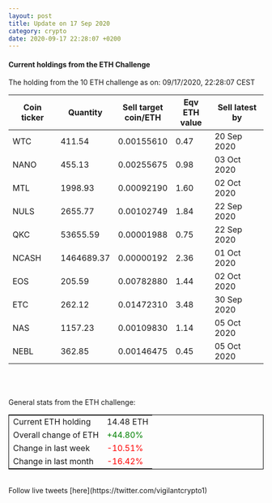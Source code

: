 ```yaml
---
layout: post
title: Update on 17 Sep 2020
category: crypto
date: 2020-09-17 22:28:07 +0200
---
```

<!-- Global site tag (gtag.js) - Google Analytics -->
<script async src="https://www.googletagmanager.com/gtag/js?id=UA-103831149-5"></script>
<script>
  window.dataLayer = window.dataLayer || [];
  function gtag(){dataLayer.push(arguments);}
  gtag('js', new Date());

  gtag('config', 'UA-103831149-5');
</script>


#### Current holdings from the ETH Challenge

The holding from the 10 ETH challenge as on: 09/17/2020, 22:28:07 CEST

|Coin ticker|Quantity|Sell target<br>coin/ETH|Eqv ETH<br>value|Sell latest by|
|-----------|--------|-----------|-----------|--------------|
WTC|411.54|  0.00155610|0.47|20 Sep 2020|
NANO|455.13|  0.00255675|0.98|03 Oct 2020|
MTL|1998.93|  0.00092190|1.60|02 Oct 2020|
NULS|2655.77|  0.00102749|1.84|22 Sep 2020|
QKC|53655.59|  0.00001988|0.75|22 Sep 2020|
NCASH|1464689.37|  0.00000192|2.36|01 Oct 2020|
EOS|205.59|  0.00782880|1.44|02 Oct 2020|
ETC|262.12|  0.01472310|3.48|30 Sep 2020|
NAS|1157.23|  0.00109830|1.14|05 Oct 2020|
NEBL|362.85|  0.00146475|0.45|05 Oct 2020|

<br>
<br>
<br>
General stats from the ETH challenge:

<table style="border:1px solid black;margin-left:auto;margin-right:auto;">
	<tbody>
	<tr>
		<td>Current ETH holding</td>
		<td>     14.48 ETH</td>
	</tr>
	<tr>
		<td>Overall change of ETH</td>
		<td><font color="green">+44.80%</font></td>
	</tr>
	<tr>
		<td>Change in last week</td>
		<td><font color="red">-10.51%</font></td>
	</tr>
	<tr>
		<td>Change in last month</td>
		<td><font color="red">-16.42%</font></td>
	</tr>
	</tbody>
</table>

<br>
Follow live tweets [here](https://twitter.com/vigilantcrypto1)
<br>
<br>